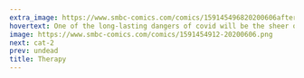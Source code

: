 ```yaml
---
extra_image: https://www.smbc-comics.com/comics/159145496820200606after.png
hovertext: One of the long-lasting dangers of covid will be the sheer quantity of people who discovered you can just, like, make a cake.
image: https://www.smbc-comics.com/comics/1591454912-20200606.png
next: cat-2
prev: undead
title: Therapy
---
```

